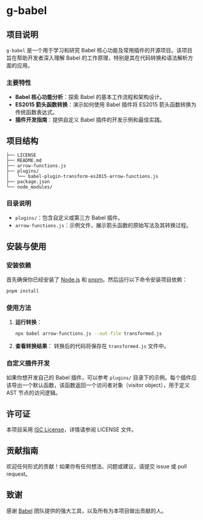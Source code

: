 # g-babel

## 项目说明

`g-babel` 是一个用于学习和研究 Babel 核心功能及常用插件的开源项目。该项目旨在帮助开发者深入理解 Babel 的工作原理，特别是其在代码转换和语法解析方面的应用。

### 主要特性

- **Babel 核心功能分析**：探索 Babel 的基本工作流程和架构设计。
- **ES2015 箭头函数转换**：演示如何使用 Babel 插件将 ES2015 箭头函数转换为传统函数表达式。
- **插件开发指南**：提供自定义 Babel 插件的开发示例和最佳实践。

## 项目结构

```text
├── LICENSE
├── README.md
├── arrow-functions.js
├── plugins/
│   └── babel-plugin-transform-es2015-arrow-functions.js
├── package.json
└── node_modules/
```

### 目录说明

- `plugins/`：包含自定义或第三方 Babel 插件。
- `arrow-functions.js`：示例文件，展示箭头函数的原始写法及其转换过程。

## 安装与使用

### 安装依赖

首先确保你已经安装了 [Node.js](https://nodejs.org) 和 [pnpm](https://pnpm.io/)。然后运行以下命令安装项目依赖：

```bash
pnpm install
```

### 使用方法

1. **运行转换**：

   ```bash
   npx babel arrow-functions.js --out-file transformed.js
   ```

2. **查看转换结果**：
   转换后的代码将保存在 `transformed.js` 文件中。

### 自定义插件开发

如果你想开发自己的 Babel 插件，可以参考 `plugins/` 目录下的示例。每个插件应该导出一个默认函数，该函数返回一个访问者对象（visitor object），用于定义 AST 节点的访问逻辑。

## 许可证

本项目采用 [ISC License](LICENSE)，详情请参阅 LICENSE 文件。

## 贡献指南

欢迎任何形式的贡献！如果你有任何想法、问题或建议，请提交 issue 或 pull request。

## 致谢

感谢 [Babel](https://babeljs.io/) 团队提供的强大工具，以及所有为本项目做出贡献的人。
